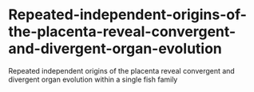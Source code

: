 # Repeated-independent-origins-of-the-placenta-reveal-convergent-and-divergent-organ-evolution
Repeated independent origins of the placenta reveal convergent and divergent organ evolution within a single fish family 
